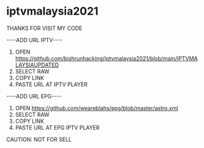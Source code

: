 # iptvmalaysia2021
THANKS FOR VISIT MY CODE

----ADD URL IPTV----
1) OPEN https://github.com/bishrunhacking/iptvmalaysia2021/blob/main/IPTVMALAYSIAUPDATED
2) SELECT RAW
3) COPY LINK 
4) PASTE URL AT IPTV PLAYER

----ADD URL EPG----
1) OPEN https://github.com/weareblahs/epg/blob/master/astro.xml
2) SELECT RAW
3) COPY LINK
4) PASTE URL AT EPG IPTV PLAYER


CAUTION:
NOT FOR SELL
